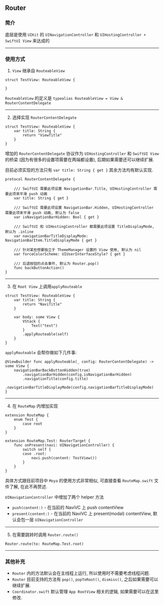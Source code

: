 ## Router

### 简介

底层是使用 ```UIKit``` 的 ```UINavigationController``` 和 ```UIHostingController + SwiftUI View``` 来达成的

---

### 使用方式

1. ```View``` 继承自 ```RouteableView```   
   
```
struct TestView: RouteableView {

}
```

```RouteableView``` 的定义是 ```typealias RouteableView = View & RouterContentDelegate```

---

2. 选择实现 ```RouterContentDelegate```

```
struct TestView: RouteableView {
    var title: String {
        return "ViewTitle"
    }
}
```

增加的 ```RouterContentDelegate``` 协议作为 ```UIHostingController``` 和 ```SwiftUI View``` 的桥梁 (因为有很多的设置项需要在两端都设置), 后期如果需要还可以继续扩展.

目前必须实现的方法只有 ```var title: String { get }``` 其余方法均有默认实现.

```
protocol RouterContentDelegate {

    /// SwiftUI 需要此项设置 NavigationBar.Title, UIHostingController 需要此项来平滑 push 动画
    var title: String { get }
    
    /// SwiftUI 需要此项设置 NavigationBar.Hidden, UIHostingController 需要此项来平滑 push 动画, 默认为 false
    var isNavigationBarHidden: Bool { get }
    
    /// SwiftUI 和 UIHostingController 都需要此项设置 TitleDisplayMode, 默认为 .inline
    var navigationBarTitleDisplayMode: NavigationBarItem.TitleDisplayMode { get }
    
    /// 针对某些想要独立于 ThemeManager 设置的 View 使用, 默认为 nil
    var forceColorScheme: UIUserInterfaceStyle? { get }
    
    /// 后退按钮的点击事件, 默认为 Router.pop()
    func backButtonAction()
}
```

---

3. 在 ```Root View``` 上调用```applyRouteable```

```
struct TestView: RouteableView {
    var title: String {
        return "NaviTitle"
    }

    var body: some View {
        VStack {
            Text("test")
        }
        .applyRouteable(self)
    }
}
```

```applyRouteable``` 会帮你做如下几件事:

```
@ViewBuilder func applyRouteable(_ config: RouterContentDelegate) -> some View {
    navigationBarBackButtonHidden(true)
        .navigationBarHidden(config.isNavigationBarHidden)
        .navigationTitle(config.title)
        .navigationBarTitleDisplayMode(config.navigationBarTitleDisplayMode)
}
```

---

4. 在 ```RouteMap``` 内增加实现
```
extension RouteMap {
    enum Test {
        case root
    }
}

extension RouteMap.Test: RouterTarget {
    func onPresent(navi: UINavigationController) {
        switch self {
        case .root:
            navi.push(content: TestView())
        }
    }
}
```
具体方式跟目前项目中 ```Moya``` 的使用方式非常相似, 可直接查看 ```RouteMap.swift``` 文件了解, 在此不再赘述.

```UINavigationController``` 中增加了两个 helper 方法
* ```push(content:)``` - 在当前的 NaviVC 上 push contentView
* ```present(content:)``` - 在当前的 NaviVC 上 present(modal) contentView, 默认会包一层 ```UINavigationController```

---

5. 在需要跳转时调用 ```Router.route()```
```
Router.route(to: RouteMap.Test.root)
```

---

### 其他补充

* ```Router``` 内的方法默认会在主线程上运行, 所以使用时不需要考虑线程问题.
* ```Router``` 目前支持的方法有 ```pop()```, ```popToRoot()```, ```dismiss()```, 之后如果需要可以继续扩展.
* ```Coordinator.swift``` 默认管理 ```App RootView``` 相关的逻辑, 如果需要可以在这里修改.